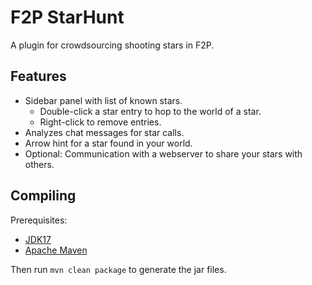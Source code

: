 # F2P StarHunt

A plugin for crowdsourcing shooting stars in F2P.

## Features

- Sidebar panel with list of known stars.
    - Double-click a star entry to hop to the world of a star.
    - Right-click to remove entries.
- Analyzes chat messages for star calls.
- Arrow hint for a star found in your world.
- Optional: Communication with a webserver to share your stars with others.

## Compiling

Prerequisites:
- [JDK17](https://jdk.java.net/17/)
- [Apache Maven](https://maven.apache.org/)

Then run `mvn clean package` to generate the jar files.